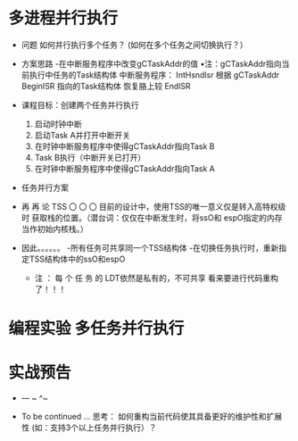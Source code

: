 # 多进程并行执行
- 问题
                             如何并行执行多个任务？
                        (如何在多个任务之间切换执行？）

- 方案思路
    -在中断服务程序中改变gCTaskAddr的值
          •注：gCTaskAddr指向当前执行中任务的Task结构体
中断服务程序：                 IntHsndlsr         根据 gCTaskAddr
              BeginISR                    指向的Task结构体
                                            恢复胳上较
                                              EndlSR

- 课程目标：创建两个任务并行执行
     1. 启动时钟中断
     2. 启动Task A并打开中断开关
     3. 在时钟中断服务程序中使得gCTaskAddr指向Task B
    4. Task B执行（中断开关已打开）
     5. 在时钟中断服务程序中使得gCTaskAddr指向Task A

- 任务并行方案

-  再 再 论 TSS 〇 〇 〇
             目前的设计中，使用TSS的唯一意义仅是转入高特权级时
             获取栈的位置。（潜台词：仅仅在中断发生时，将ssO和
                        espO指定的内存当作初始内核栈。）

- 因此。。。。。。
    -所有任务可共享同一个TSS结构体
    -在切换任务执行时，重新指定TSS结构体中的ssO和espO
    - 注 ： 每 个 任 务 的 LDT依然是私有的，不可共享
                        看来要进行代码重构了！！！

# 编程实验 多任务并行执行

# 实战预告
*   —  ~  ^~

-  To be continued ...
          思考：
           如何重构当前代码使其具备更好的维护性和扩展性
                    (如：支持3个以上任务并行执行）？

